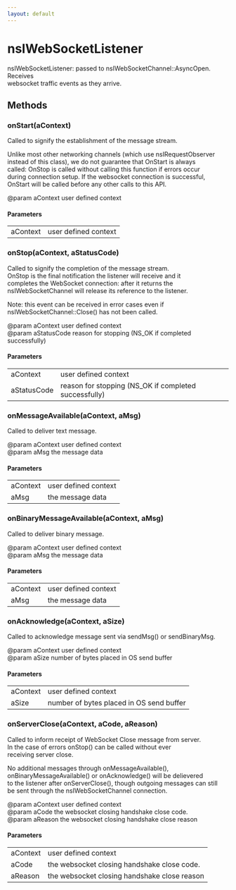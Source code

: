 ```yaml
---
layout: default
---
```


# nsIWebSocketListener #
  
nsIWebSocketListener: passed to nsIWebSocketChannel::AsyncOpen. Receives  
websocket traffic events as they arrive.  
  

## Methods ##

### onStart(aContext) ###
  
Called to signify the establishment of the message stream.  
  
Unlike most other networking channels (which use nsIRequestObserver  
instead of this class), we do not guarantee that OnStart is always  
called: OnStop is called without calling this function if errors occur  
during connection setup.  If the websocket connection is successful,  
OnStart will be called before any other calls to this API.  
  
@param aContext user defined context  
  

#### Parameters ####

<table>

<tr>
<td>aContext</td>
<td>user defined context  
</td>
</tr>

</table>

### onStop(aContext, aStatusCode) ###
  
Called to signify the completion of the message stream.  
OnStop is the final notification the listener will receive and it  
completes the WebSocket connection: after it returns the  
nsIWebSocketChannel will release its reference to the listener.  
  
Note: this event can be received in error cases even if  
nsIWebSocketChannel::Close() has not been called.  
  
@param aContext user defined context  
@param aStatusCode reason for stopping (NS_OK if completed successfully)  
  

#### Parameters ####

<table>

<tr>
<td>aContext</td>
<td>user defined context  
</td>
</tr>

<tr>
<td>aStatusCode</td>
<td>reason for stopping (NS_OK if completed successfully)  
</td>
</tr>

</table>

### onMessageAvailable(aContext, aMsg) ###
  
Called to deliver text message.  
  
@param aContext user defined context  
@param aMsg the message data  
  

#### Parameters ####

<table>

<tr>
<td>aContext</td>
<td>user defined context  
</td>
</tr>

<tr>
<td>aMsg</td>
<td>the message data  
</td>
</tr>

</table>

### onBinaryMessageAvailable(aContext, aMsg) ###
  
Called to deliver binary message.  
  
@param aContext user defined context  
@param aMsg the message data  
  

#### Parameters ####

<table>

<tr>
<td>aContext</td>
<td>user defined context  
</td>
</tr>

<tr>
<td>aMsg</td>
<td>the message data  
</td>
</tr>

</table>

### onAcknowledge(aContext, aSize) ###
  
Called to acknowledge message sent via sendMsg() or sendBinaryMsg.  
  
@param aContext user defined context  
@param aSize number of bytes placed in OS send buffer  
  

#### Parameters ####

<table>

<tr>
<td>aContext</td>
<td>user defined context  
</td>
</tr>

<tr>
<td>aSize</td>
<td>number of bytes placed in OS send buffer  
</td>
</tr>

</table>

### onServerClose(aContext, aCode, aReason) ###
  
Called to inform receipt of WebSocket Close message from server.  
In the case of errors onStop() can be called without ever  
receiving server close.  
  
No additional messages through onMessageAvailable(),  
onBinaryMessageAvailable() or onAcknowledge() will be delievered  
to the listener after onServerClose(), though outgoing messages can still  
be sent through the nsIWebSocketChannel connection.  
  
@param aContext user defined context  
@param aCode the websocket closing handshake close code.  
@param aReason the websocket closing handshake close reason  
  
  

#### Parameters ####

<table>

<tr>
<td>aContext</td>
<td>user defined context  
</td>
</tr>

<tr>
<td>aCode</td>
<td>the websocket closing handshake close code.  
</td>
</tr>

<tr>
<td>aReason</td>
<td>the websocket closing handshake close reason  
</td>
</tr>

</table>
